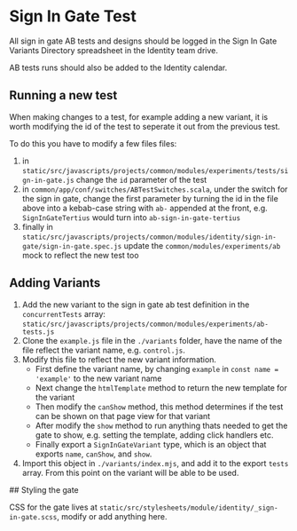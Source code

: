 # Sign In Gate Test

All sign in gate AB tests and designs should be logged in the Sign In Gate Variants Directory spreadsheet in the Identity team drive.

AB tests runs should also be added to the Identity calendar.

## Running a new test
When making changes to a test, for example adding a new variant, it is worth modifying the id of the test to seperate it out from the previous test.

To do this you have to modify a few files files:
1. in `static/src/javascripts/projects/common/modules/experiments/tests/sign-in-gate.js` change the `id` parameter of the test
2. in `common/app/conf/switches/ABTestSwitches.scala`, under the switch for the sign in gate, change the first parameter by turning the id in the file above into a kebab-case string with `ab-` appended at the front, e.g. `SignInGateTertius` would turn into `ab-sign-in-gate-tertius`
3. finally in `static/src/javascripts/projects/common/modules/identity/sign-in-gate/sign-in-gate.spec.js` update the `common/modules/experiments/ab` mock to reflect the new test too

## Adding Variants

1. Add the new variant to the sign in gate ab test definition in the `concurrentTests` array: `static/src/javascripts/projects/common/modules/experiments/ab-tests.js`
2. Clone the `example.js` file in the `./variants` folder, have the name of the file reflect the variant name, e.g. `control.js`.
3. Modify this file to reflect the new variant information.
    - First define the variant name, by changing `example` in `const name = 'example'` to the new variant name
    - Next change the `htmlTemplate` method to return the new template for the variant
    - Then modify the `canShow` method, this method determines if the test can be shown on that page view for that variant
    - After modify the `show` method to run anything thats needed to get the gate to show, e.g. setting the template, adding click handlers etc.
    - Finally export a `SignInGateVariant` type, which is an object that exports `name`, `canShow`, and `show`.
4. Import this object in `./variants/index.mjs`, and add it to the export `tests` array. From this point on the variant will be able to be used.

## Styling the gate

CSS for the gate lives at `static/src/stylesheets/module/identity/_sign-in-gate.scss`, modify or add anything here.
